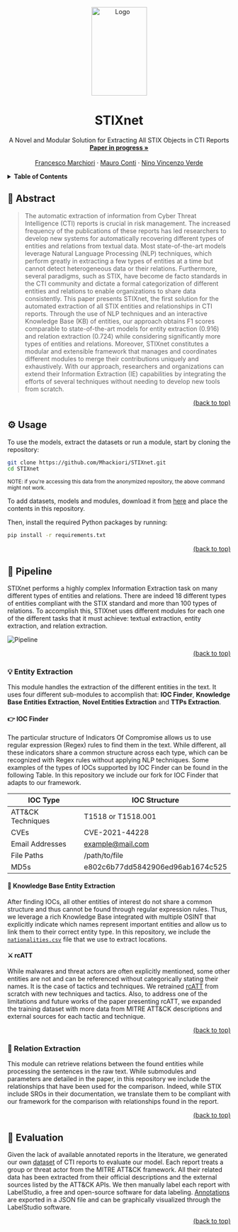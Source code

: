 <div id="top"></div>
<!-- PROJECT LOGO -->
<br />
<div align="center">
  <a href="https://github.com/Mhackiori/STIXnet">
    <img src="https://i.postimg.cc/KjsPjt3v/logo.png" alt="Logo" width="125" height="200">
  </a>

  <h1 align="center">STIXnet</h1>

  <p align="center">
    A Novel and Modular Solution for Extracting All STIX Objects in CTI Reports
    <br />
    <a href=""><strong>Paper in progress »</strong></a>
    <br />
    <br />
    <a href="https://www.math.unipd.it/~fmarchio/">Francesco Marchiori</a>
    ·
    <a href="https://www.math.unipd.it/~conti/">Mauro Conti</a>
    ·
    <a href="https://www.linkedin.com/in/ninoverde/">Nino Vincenzo Verde</a>
  </p>
</div>

<!-- TABLE OF CONTENTS -->
<details>
  <summary><strong>Table of Contents</strong></summary>
  <ol>
    <li>
      <a href="#abstract">Abstract</a>
    </li>
    <li>
      <a href="#usage">Usage</a>
    </li>
    <li>
      <a href="#pipeline">Pipeline</a>
      <ul>
        <li><a href="#entityextraction">Entity Extraction</a></li>
        <ul>
          <li><a href="#iocfinder">IOC Finder</a></li>
          <li><a href="#kb">Knowledge Base Entity Extraction</a></li>
          <li><a href="#rcatt">rcATT</a></li>
        </ul>
        <li><a href="#relationextraction">Relation Extraction</a></li>
      </ul>
    </li>
    <li>
      <a href="#evaluation">Evaluation</a>
    </li>
  </ol>
</details>


<div id="abstract"></div>

## 🧩 Abstract

>The automatic extraction of information from Cyber Threat Intelligence (CTI) reports is crucial in risk management. The increased frequency of the publications of these reports has led researchers to develop new systems for automatically recovering different types of entities and relations from textual data. Most state-of-the-art models leverage Natural Language Processing (NLP) techniques, which perform greatly in extracting a few types of entities at a time but cannot detect heterogeneous data or their relations. Furthermore, several paradigms, such as STIX, have become de facto standards in the CTI community and dictate a formal categorization of different entities and relations to enable organizations to share data consistently. This paper presents STIXnet, the first solution for the automated extraction of all STIX entities and relationships in CTI reports. Through the use of NLP techniques and an interactive Knowledge Base (KB) of entities, our approach obtains F1 scores comparable to state-of-the-art models for entity extraction (0.916) and relation extraction (0.724) while considering significantly more types of entities and relations. Moreover, STIXnet constitutes a modular and extensible framework that manages and coordinates different modules to merge their contributions uniquely and exhaustively. With our approach, researchers and organizations can extend their Information Extraction (IE) capabilities by integrating the efforts of several techniques without needing to develop new tools from scratch.

<p align="right"><a href="#top">(back to top)</a></p>
<div id="usage"></div>

## ⚙️ Usage

To use the models, extract the datasets or run a module, start by cloning the repository:

```bash
git clone https://github.com/Mhackiori/STIXnet.git
cd STIXnet
```
<sup>NOTE: if you're accessing this data from the anonymized repository, the above command might not work.</sup>

To add datasets, models and modules, download it from [here](https://figshare.com/s/a29ca4d4384968370863) and place the contents in this repository.

Then, install the required Python packages by running:

```bash
pip install -r requirements.txt
```

<p align="right"><a href="#top">(back to top)</a></p>
<div id="pipeline"></div>

## 👷 Pipeline

STIXnet performs a highly complex Information Extraction task on many different types of entities and relations. There are indeed 18 different types of entities compliant with the STIX standard and more than 100 types of relations. To accomplish this, STIXnet uses different modules for each one of the different tasks that it must achieve: textual extraction, entity extraction, and relation extraction.

![Pipeline](https://i.postimg.cc/2ykXpdhH/04-Pipeline3-1.png "Pipeline")

<p align="right"><a href="#top">(back to top)</a></p>
<div id="entityextraction"></div>

### 💡 Entity Extraction

This module handles the extraction of the different entities in the text. It uses four different sub-modules to accomplish that: **IOC Finder**, **Knowledge Base Entities Extraction**, **Novel Entities Extraction** and **TTPs Extraction**.

<div id="iocfinder"></div>

#### 👉 IOC Finder

The particular structure of Indicators Of Compromise allows us to use regular expression (Regex) rules to find them in the text. While different, all these indicators share a common structure across each type, which can be recognized with Regex rules without applying NLP techniques. Some examples of the types of IOCs supported by IOC Finder can be found in the following Table. In this repository we include our fork for IOC Finder that adapts to our framework.

| **IOC Type** | **IOC Structure**                |
|-----------------------|-------------------------------------------|
| ATT&CK Techniques     | T1518 or T1518.001 |
| CVEs                  | CVE-2021-44228                   |
| Email Addresses       | example@mail.com                 |
| File Paths            | /path/to/file                    |
| MD5s                  | e802c6b77dd5842906ed96ab1674c525 |

<div id="kb"></div>

#### 📙 Knowledge Base Entity Extraction

After finding IOCs, all other entities of interest do not share a common structure and thus cannot be found through regular expression rules. Thus, we leverage a rich Knowledge Base integrated with multiple OSINT that explicitly indicate which names represent important entities and allow us to link them to their correct entity type. In this repository, we include the [`nationalities.csv`](https://github.com/Mhackiori/STIXnet/blob/main/Entity-Extraction/Knowledge-Base/nationalities.csv) file that we use to extract locations.

<div id="rcatt"></div>

#### ⚔️ rcATT

While malwares and threat actors are often explicitly mentioned, some other entities are not and can be referenced without categorically stating their names. It is the case of tactics and techniques. We retrained [rcATT](https://github.com/vlegoy/rcATT) from scratch with new techniques and tactics. Also, to address one of the limitations and future works of the paper presenting rcATT, we expanded the training dataset with more data from MITRE ATT&CK descriptions and external sources for each tactic and technique.

<p align="right"><a href="#top">(back to top)</a></p>
<div id="relationextraction"></div>

### 🔀 Relation Extraction

This module can retrieve relations between the found entities while processing the sentences in the raw text. While submodules and parameters are detailed in the paper, in this repository we include the relationships that have been used for the comparison. Indeed, while STIX include SROs in their documentation, we translate them to be compliant with our framework for the comparison with relationships found in the report.

<p align="right"><a href="#top">(back to top)</a></p>
<div id="evaluation"></div>

## 🔎 Evaluation

Given the lack of available annotated reports in the literature, we generated our own [dataset](https://github.com/Mhackiori/STIXnet/tree/main/Dataset/Data) of CTI reports to evaluate our model. Each report treats a group or threat actor from the MITRE ATT&CK framework. All their related data has been extracted from their official descriptions and the external sources listed by the ATT&CK APIs. We then manually label each report with LabelStudio, a free and open-source software for data labeling. [Annotations](https://github.com/Mhackiori/STIXnet/blob/main/Dataset/Annotations.json) are exported in a JSON file and can be graphically visualized through the LabelStudio software.

<p align="right"><a href="#top">(back to top)</a></p>
